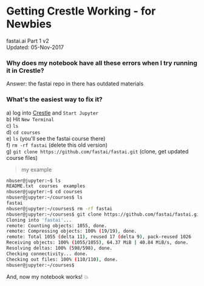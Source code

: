 # Getting Crestle Working - for Newbies
fastai.ai Part 1 v2  
Updated:  05-Nov-2017  

### Why does my notebook have all these errors when I try running it in Crestle?
Answer:  the fastai repo in there has outdated materials

### What's the easiest way to fix it?

a)  log into [Crestle](https://www.crestle.com) and `Start Jupyter`    
b)  Hit `New Terminal`   
c)  `ls`  
d)  `cd courses`  
e)  `ls`  (you'll see the fastai course there)  
f)  `rm -rf fastai`  (delete this old version)  
g)  `git clone https://github.com/fastai/fastai.git`  (clone, get updated course files)  

>my example
```bash
nbuser@jupyter:~$ ls
README.txt  courses  examples
nbuser@jupyter:~$ cd courses
nbuser@jupyter:~/courses$ ls
fastai
nbuser@jupyter:~/courses$ rm -rf fastai
nbuser@jupyter:~/courses$ git clone https://github.com/fastai/fastai.git
Cloning into 'fastai'...
remote: Counting objects: 1055, done.
remote: Compressing objects: 100% (19/19), done.
remote: Total 1055 (delta 11), reused 17 (delta 9), pack-reused 1026
Receiving objects: 100% (1055/1055), 64.37 MiB | 40.84 MiB/s, done.
Resolving deltas: 100% (598/598), done.
Checking connectivity... done.
Checking out files: 100% (110/110), done.
nbuser@jupyter:~/courses$
```
And, now my notebook works!  :boom:




